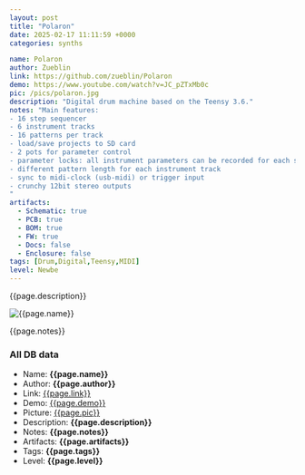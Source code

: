 ```yaml
---
layout: post
title: "Polaron"
date: 2025-02-17 11:11:59 +0000
categories: synths

name: Polaron
author: Zueblin
link: https://github.com/zueblin/Polaron
demo: https://www.youtube.com/watch?v=JC_pZTxMb0c
pic: /pics/polaron.jpg
description: "Digital drum machine based on the Teensy 3.6."
notes: "Main features:
- 16 step sequencer
- 6 instrument tracks
- 16 patterns per track
- load/save projects to SD card
- 2 pots for parameter control
- parameter locks: all instrument parameters can be recorded for each step
- different pattern length for each instrument track
- sync to midi-clock (usb-midi) or trigger input
- crunchy 12bit stereo outputs
"
artifacts:
  - Schematic: true
  - PCB: true
  - BOM: true
  - FW: true
  - Docs: false
  - Enclosure: false
tags: [Drum,Digital,Teensy,MIDI]
level: Newbe
---
```


{{page.description}}

![{{page.name}}]({{page.pic}})

{{page.notes}}

### All DB data
- Name: **{{page.name}}**
- Author: **{{page.author}}**
- Link: [{{page.link}}]({{page.link}})
- Demo: [{{page.demo}}]({{page.demo}})
- Picture: [{{page.pic}}]({{page.pic}})
- Description: **{{page.description}}**
- Notes: **{{page.notes}}**
- Artifacts: **{{page.artifacts}}**
- Tags: **{{page.tags}}**
- Level: **{{page.level}}**

